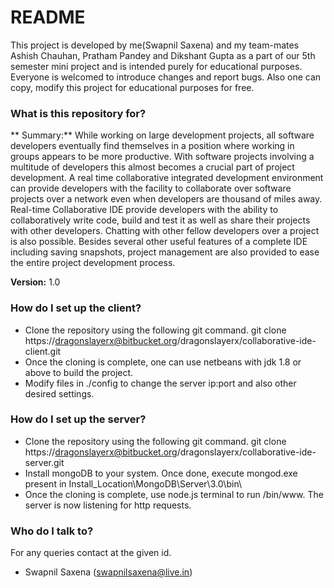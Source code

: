 # README #

This project is developed by me(Swapnil Saxena) and my team-mates Ashish Chauhan, Pratham Pandey and Dikshant Gupta as a part of our 5th semester mini project and is intended purely for educational purposes. Everyone is welcomed to introduce changes and report bugs. Also one can copy, modify this project for educational purposes for free.  

### What is this repository for? ###

** Summary:** While working on large development projects, all software developers eventually find themselves in a position where working in groups appears to be more productive. With software projects involving a multitude of developers this almost becomes a crucial part of project development. A real time collaborative integrated development environment can provide developers with the facility to collaborate over software projects over a network even when developers are thousand of miles away. Real-time Collaborative IDE provide developers with the ability to collaboratively write code, build and test it as well as share their projects with other developers. Chatting with other fellow developers over a project is also possible. Besides several other useful features of a complete IDE including saving snapshots, project management are also provided to ease the entire project development process.

**Version:** 1.0
 
### How do I set up the client?  

* Clone the repository using the following git command. 
git clone https://dragonslayerx@bitbucket.org/dragonslayerx/collaborative-ide-client.git
* Once the cloning is complete, one can use netbeans with jdk 1.8 or above to build the project. 
* Modify files in ./config to change the server ip:port and also other desired settings.

### How do I set up the server?

* Clone the repository using the following git command. 
git clone https://dragonslayerx@bitbucket.org/dragonslayerx/collaborative-ide-server.git
* Install mongoDB to your system. Once done, execute mongod.exe present in Install_Location\MongoDB\Server\3.0\bin\
* Once the cloning is complete, use node.js terminal to run /bin/www. The server is now listening for http requests.

### Who do I talk to?

For any queries contact at the given id.
* Swapnil Saxena (swapnilsaxena@live.in)